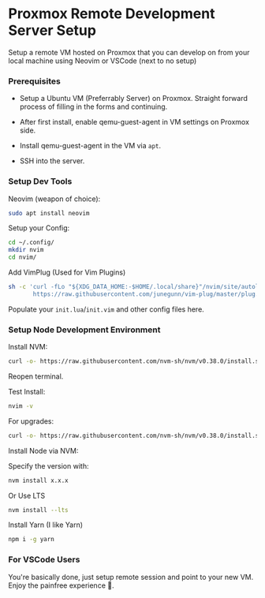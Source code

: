 # Proxmox Remote Development Server Setup

Setup a remote VM hosted on Proxmox that you can develop on from your local machine using Neovim or VSCode (next to no setup)

### Prerequisites

- Setup a Ubuntu VM (Preferrably Server) on Proxmox. Straight forward process of filling in the forms and continuing.

- After first install, enable qemu-guest-agent in VM settings on Proxmox side.

- Install qemu-guest-agent in the VM via `apt`.

- SSH into the server.

### Setup Dev Tools

Neovim (weapon of choice):

```bash
sudo apt install neovim
```

Setup your Config:

```bash
cd ~/.config/
mkdir nvim
cd nvim/
```

Add VimPlug (Used for Vim Plugins)

```bash
sh -c 'curl -fLo "${XDG_DATA_HOME:-$HOME/.local/share}"/nvim/site/autoload/plug.vim --create-dirs \
       https://raw.githubusercontent.com/junegunn/vim-plug/master/plug.vim'
```

Populate your `init.lua`/`init.vim` and other config files here.

### Setup Node Development Environment

Install NVM:

```bash
curl -o- https://raw.githubusercontent.com/nvm-sh/nvm/v0.38.0/install.sh | bash
```

Reopen terminal.

Test Install:

```bash
nvim -v
```

For upgrades:

```bash
curl -o- https://raw.githubusercontent.com/nvm-sh/nvm/v0.38.0/install.sh | bash
```

Install Node via NVM:

Specify the version with:

```bash
nvm install x.x.x
```

Or Use LTS

```bash
nvm install --lts
```

Install Yarn (I like Yarn)

```bash
npm i -g yarn
```

### For VSCode Users

You're basically done, just setup remote session and point to your new VM. Enjoy the painfree experience 🙂.

